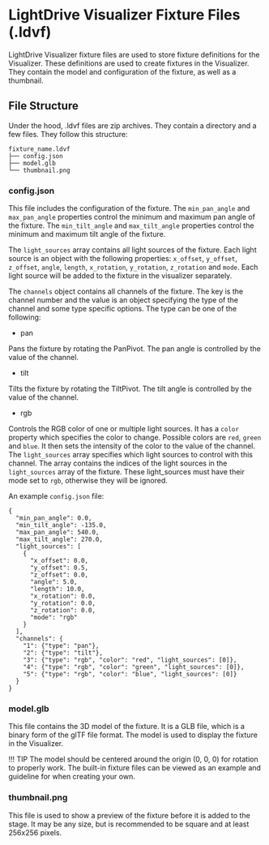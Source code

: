# LightDrive Visualizer Fixture Files (.ldvf)

LightDrive Visualizer fixture files are used to store fixture definitions for the Visualizer. These
definitions are used to create fixtures in the Visualizer. They contain the model and configuration of the
fixture, as well as a thumbnail.

## File Structure

Under the hood, .ldvf files are zip archives. They contain a directory and a few files. They follow this
structure:
```
fixture_name.ldvf
├── config.json
├── model.glb
└── thumbnail.png
```

### config.json

This file includes the configuration of the fixture. The `min_pan_angle` and `max_pan_angle` properties
control the minimum and maximum pan angle of the fixture. The `min_tilt_angle` and `max_tilt_angle`
properties control the minimum and maximum tilt angle of the fixture.

The `light_sources` array contains all light sources  of the fixture. Each light source is an object
with the following properties: `x_offset`, `y_offset`, `z_offset`, `angle`, `length`, `x_rotation`,
`y_rotation`, `z_rotation` and `mode`. Each light source will be added to the fixture in the
visualizer separately.

The `channels` object contains all channels of the fixture. The key is the channel number and the value
is an object specifying the type of the channel and some type specific options. The type can be one of
the following:

- pan

Pans the fixture by rotating the PanPivot. The pan angle is controlled by the value of the channel.

- tilt

Tilts the fixture by rotating the TiltPivot. The tilt angle is controlled by the value of the channel.

- rgb

Controls the RGB color of one or multiple light sources. It has a `color` property which specifies the
color to change. Possible colors are `red`, `green` and `blue`. It then sets the intensity of the
color to the value of the channel. The `light_sources` array specifies which light sources to control
with this channel. The array contains the indices of the light sources in the `light_sources` array of
the fixture. These light_sources must have their mode set to `rgb`, otherwise they will be ignored.

An example `config.json` file:
```
{
  "min_pan_angle": 0.0,
  "min_tilt_angle": -135.0,
  "max_pan_angle": 540.0,
  "max_tilt_angle": 270.0,
  "light_sources": [
    {
      "x_offset": 0.0,
      "y_offset": 0.5,
      "z_offset": 0.0,
      "angle": 5.0,
      "length": 10.0,
      "x_rotation": 0.0,
      "y_rotation": 0.0,
      "z_rotation": 0.0,
      "mode": "rgb"
    }
  ],
  "channels": {
    "1": {"type": "pan"},
    "2": {"type": "tilt"},
    "3": {"type": "rgb", "color": "red", "light_sources": [0]},
    "4": {"type": "rgb", "color": "green", "light_sources": [0]},
    "5": {"type": "rgb", "color": "blue", "light_sources": [0]}
  }
}
```

### model.glb

This file contains the 3D model of the fixture. It is a GLB file, which is a binary form of the glTF 
file format. The model is used to display the fixture in the Visualizer.

!!! TIP
    The model should be centered around the origin (0, 0, 0) for rotation to properly work. The
    built-in fixture files can be viewed as an example and guideline for when creating your own.

### thumbnail.png

This file is used to show a preview of the fixture before it is added to the stage. It may be any size,
but is recommended to be square and at least 256x256 pixels.
